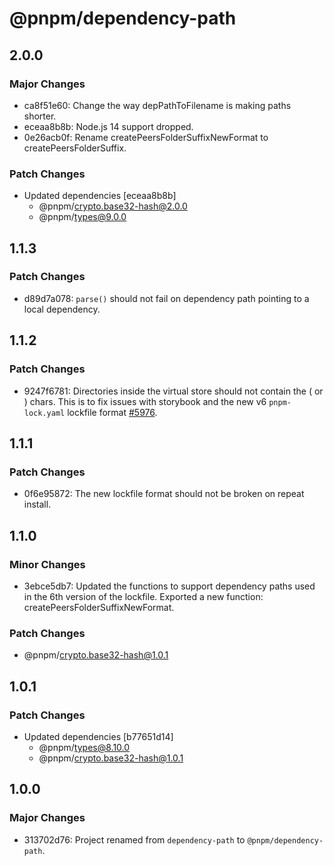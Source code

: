 # @pnpm/dependency-path

## 2.0.0

### Major Changes

- ca8f51e60: Change the way depPathToFilename is making paths shorter.
- eceaa8b8b: Node.js 14 support dropped.
- 0e26acb0f: Rename createPeersFolderSuffixNewFormat to createPeersFolderSuffix.

### Patch Changes

- Updated dependencies [eceaa8b8b]
  - @pnpm/crypto.base32-hash@2.0.0
  - @pnpm/types@9.0.0

## 1.1.3

### Patch Changes

- d89d7a078: `parse()` should not fail on dependency path pointing to a local dependency.

## 1.1.2

### Patch Changes

- 9247f6781: Directories inside the virtual store should not contain the ( or ) chars. This is to fix issues with storybook and the new v6 `pnpm-lock.yaml` lockfile format [#5976](https://github.com/pnpm/pnpm/issues/5976).

## 1.1.1

### Patch Changes

- 0f6e95872: The new lockfile format should not be broken on repeat install.

## 1.1.0

### Minor Changes

- 3ebce5db7: Updated the functions to support dependency paths used in the 6th version of the lockfile. Exported a new function: createPeersFolderSuffixNewFormat.

### Patch Changes

- @pnpm/crypto.base32-hash@1.0.1

## 1.0.1

### Patch Changes

- Updated dependencies [b77651d14]
  - @pnpm/types@8.10.0
  - @pnpm/crypto.base32-hash@1.0.1

## 1.0.0

### Major Changes

- 313702d76: Project renamed from `dependency-path` to `@pnpm/dependency-path`.
